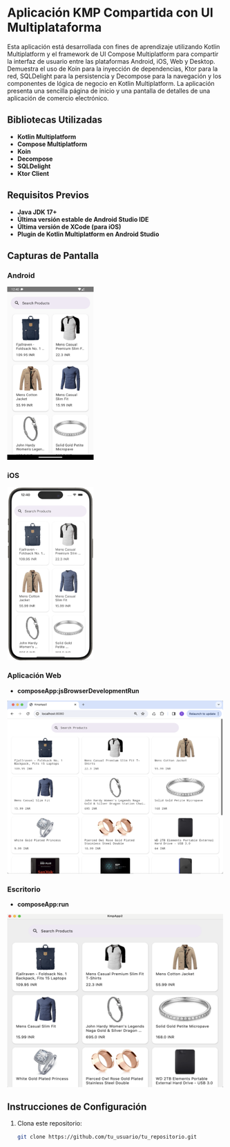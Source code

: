 # Aplicación KMP Compartida con UI Multiplataforma

Esta aplicación está desarrollada con fines de aprendizaje utilizando Kotlin Multiplatform y el framework de UI Compose Multiplatform para compartir la interfaz de usuario entre las plataformas Android, iOS, Web y Desktop. Demuestra el uso de Koin para la inyección de dependencias, Ktor para la red, SQLDelight para la persistencia y Decompose para la navegación y los componentes de lógica de negocio en Kotlin Multiplatform. La aplicación presenta una sencilla página de inicio y una pantalla de detalles de una aplicación de comercio electrónico.

## Bibliotecas Utilizadas

- **Kotlin Multiplatform**
- **Compose Multiplatform**
- **Koin**
- **Decompose**
- **SQLDelight**
- **Ktor Client**

## Requisitos Previos

- **Java JDK 17+**
- **Última versión estable de Android Studio IDE**
- **Última versión de XCode (para iOS)**
- **Plugin de Kotlin Multiplatform en Android Studio**

## Capturas de Pantalla

### Android
<img src="https://github.com/sunildhiman90/Kmp-App-Shared-Ui-Compose-Multiplatform-App/blob/main/Screenshot_20231209_124032%20android.png" data-canonical-src="https://github.com/sunildhiman90/Kmp-App-Shared-Ui-Compose-Multiplatform-App/blob/main/Screenshot_20231209_124032%20android.png" width="200" height="400" />

### iOS
<img src="https://github.com/sunildhiman90/Kmp-App-Shared-Ui-Compose-Multiplatform-App/blob/main/Screenshot%20iOS.png" data-canonical-src="https://github.com/sunildhiman90/Kmp-App-Shared-Ui-Compose-Multiplatform-App/blob/main/Screenshot%20iOS.png" width="200" height="400" />

### Aplicación Web
- **composeApp:jsBrowserDevelopmentRun**
<img src="https://github.com/sunildhiman90/Kmp-App-Shared-Ui-Compose-Multiplatform-App/blob/main/Screenshot%20Web.png" data-canonical-src="https://github.com/sunildhiman90/Kmp-App-Shared-Ui-Compose-Multiplatform-App/blob/main/Screenshot%20Web.png" width="500" height="400" />

### Escritorio
- **composeApp:run**
<img src="https://github.com/sunildhiman90/Kmp-App-Shared-Ui-Compose-Multiplatform-App/blob/main/Screenshot%20Desktop%20.png" data-canonical-src="https://github.com/sunildhiman90/Kmp-App-Shared-Ui-Compose-Multiplatform-App/blob/main/Screenshot%20Desktop%20.png" width="500" height="400" />

## Instrucciones de Configuración

1. Clona este repositorio:
   ```bash
   git clone https://github.com/tu_usuario/tu_repositorio.git
